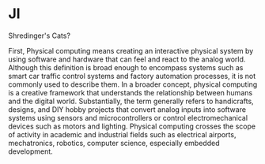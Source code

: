 # JI
Shredinger's Cats?


First, Physical computing means creating an interactive physical system by using software and hardware that can feel and react to the analog world. Although this definition is broad enough to encompass systems such as smart car traffic control systems and factory automation processes, it is not commonly used to describe them. In a broader concept, physical computing is a creative framework that understands the relationship between humans and the digital world. Substantially, the term generally refers to handicrafts, designs, and DIY hobby projects that convert analog inputs into software systems using sensors and microcontrollers or control electromechanical devices such as motors and lighting.
Physical computing crosses the scope of activity in academic and industrial fields such as electrical airports, mechatronics, robotics, computer science, especially embedded development.
